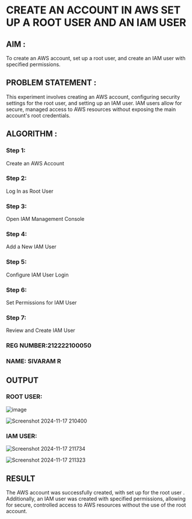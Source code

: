 # CREATE AN  ACCOUNT IN AWS SET UP A ROOT USER AND AN IAM USER 

## AIM :
To create an AWS account, set up a root user, and create an IAM user with specified permissions.

## PROBLEM STATEMENT :
This experiment involves creating an AWS account, configuring security settings for the root user, and setting up an IAM user. IAM users allow for secure, managed access to AWS resources without exposing the main account's root credentials.

## ALGORITHM :

 ### Step 1:
 Create an AWS Account </br>
 ### Step 2:
 Log In as Root User </br>
 ### Step 3:
 Open IAM Management Console</br>
 ### Step 4:
 Add a New IAM User</br>
 ### Step 5:
 Configure IAM User Login</br>
 ### Step 6:
 Set Permissions for IAM User</br>
 ### Step 7:
 Review and Create IAM User</br>

### REG NUMBER:212222100050
### NAME: SIVARAM R

## OUTPUT

### ROOT USER:
![image](https://github.com/user-attachments/assets/20f0c1da-e443-4fc5-a3e8-68e4f49aec41)

![Screenshot 2024-11-17 210400](https://github.com/user-attachments/assets/2fa9810d-b0ab-41e2-bd3c-3dd574e5e8e7)

 ### IAM USER:
![Screenshot 2024-11-17 211734](https://github.com/user-attachments/assets/72a4a4e1-3dad-4a72-9102-8b52f33cf83c)

![Screenshot 2024-11-17 211323](https://github.com/user-attachments/assets/ce5bf444-2ecd-47f1-b68f-b5c5adc8e5d1)


## RESULT
The AWS account was successfully created, with set up for the root user . Additionally, an IAM user was created with specified permissions, allowing for secure, controlled access to AWS resources without the use of the root account. 

  


